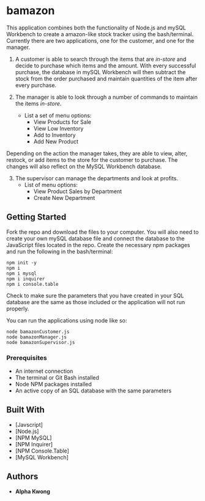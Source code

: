 # bamazon

This application combines both the functionality of Node.js and mySQL Workbench to create a amazon-like stock tracker using the bash/terminal. Currently there are two applications, one for the customer, and one for the manager.

1. A customer is able to search through the items that are *in-store* and decide to purchase which items and the amount. With every successful purchase, the database in mySQL Workbench will then subtract the stock from the order purchased and maintain quantities of the item after every purchase.

2. The manager is able to look through a number of commands to maintain the items *in-store*.
   * List a set of menu options:
      - View Products for Sale
      - View Low Inventory
      - Add to Inventory
      - Add New Product
  
  Depending on the action the manager takes, they are able to view, alter, restock, or add items to the store for the customer to purchase. The changes will also reflect on the MySQL Workbench database.
  
3. The supervisor can manage the departments and look at profits.
   * List of menu options:
      - View Product Sales by Department
      - Create New Department

## Getting Started

Fork the repo and download the files to your computer. You will also need to create your own mySQL database file and connect the database to the JavaScript files located in the repo. Create the necessary npm packages and run the following in the bash/terminal:

```
npm init -y
npm i
npm i mysql
npm i inquirer
npm i console.table
```

Check to make sure the parameters that you have created in your SQL database are the same as those included or the application will not run properly.

You can run the applications using node like so:

    node bamazonCustomer.js
    node bamazonManager.js
    node bamazonSupervisor.js

### Prerequisites

- An internet connection
- The terminal or Git Bash installed
- Node NPM packages installed
- An active copy of an SQL database with the same parameters

## Built With

* [Javscript]
* [Node.js]
* [NPM MySQL]
* [NPM Inquirer]
* [NPM Console.Table]
* [MySQL Workbench]

## Authors

* **Alpha Kwong**
